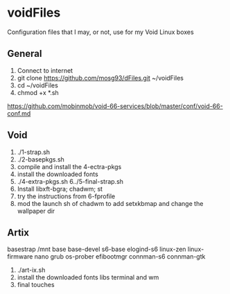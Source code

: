 # voidFiles
Configuration files that I may, or not, use for my Void Linux boxes

## General

1. Connect to internet
2. git clone https://github.com/mosg93/dFiles.git ~/voidFiles
3. cd ~/voidFiles
4. chmod +x *.sh

https://github.com/mobinmob/void-66-services/blob/master/conf/void-66-conf.md

## Void
1. ./1-strap.sh
2. ./2-basepkgs.sh
3. compile and install the 4-ectra-pkgs
4. install the downloaded fonts
5. ./4-extra-pkgs.sh
6../5-final-strap.sh
7. Install libxft-bgra; chadwm; st
8. try the instructions from 6-fprofile
9. mod the launch sh of chadwm to add setxkbmap and change the wallpaper dir

## Artix
basestrap /mnt base base-devel s6-base elogind-s6 linux-zen linux-firmware nano grub os-prober efibootmgr connman-s6 connman-gtk
1. ./art-ix.sh
2. install the downloaded fonts libs terminal and wm
3. final touches
